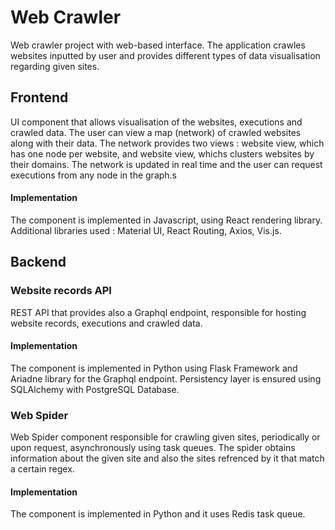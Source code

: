 # Web Crawler
  Web crawler project with web-based interface. The application crawles websites inputted by user and provides different types of data visualisation regarding given sites.
## Frontend
  UI component that allows visualisation of the websites, executions and crawled data. The user can view a map (network) of crawled websites along with their data. The network provides two views : website view, which has one node per website, and website view, whichs clusters websites by their domains. The network is updated in real time and the user can request executions from any node in the graph.s
#### Implementation
  The component is implemented in Javascript, using React rendering library. Additional libraries used : Material UI, React Routing, Axios, Vis.js.
## Backend
### Website records API
  REST API that provides also a Graphql endpoint, responsible for hosting website records, executions and crawled data.
#### Implementation
  The component is implemented in Python using Flask Framework and Ariadne library for the Graphql endpoint. Persistency layer is ensured using SQLAlchemy with PostgreSQL Database.
### Web Spider
  Web Spider component responsible for crawling given sites, periodically or upon request, asynchronously using task queues. The spider obtains information about the given site and also the sites refrenced by it that match a certain regex.
#### Implementation
  The component is implemented in Python and it uses Redis task queue.